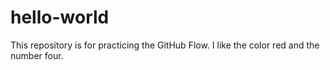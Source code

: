 # hello-world
This repository is for practicing the GitHub Flow.
I like the color red and the number four.
